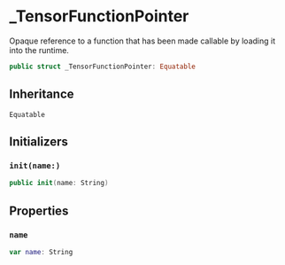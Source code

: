 # \_TensorFunctionPointer

Opaque reference to a function that has been made callable by loading it
into the runtime.

``` swift
public struct _TensorFunctionPointer: Equatable
```

## Inheritance

`Equatable`

## Initializers

### `init(name:)`

``` swift
public init(name: String)
```

## Properties

### `name`

``` swift
var name: String
```
